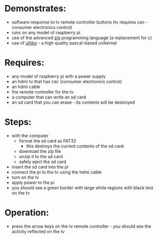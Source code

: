 # Demonstrates:
* software response to tv remote controller buttons (tv requires cec - consumer electronics control)
* runs on any model of raspberry pi
* use of the advanced [zig](https://ziglang.org/documentation/master) programming language (a replacement for c)
* use of [ultibo](https://ultibo.org/wiki/Main_Page) - a high quality pascal-based unikernel

# Requires:
* any model of raspberry pi with a power supply
* an hdmi tv that has cec (consumer electronics control)
* an hdmi cable
* the remote controller for the tv
* a computer that can write an sd card
* an sd card that you can erase - its contents will be destroyed

# Steps:
* with the computer
    * format the sd card as FAT32
        * this destroys the current contents of the sd card
    * download the zip file
    * unzip it to the sd card
    * safely eject the sd card
* insert the sd card into the pi
* connect the pi to the tv using the hdmi cable
* turn on the tv
* apply power to the pi
* you should see a green border with large white regions with black text on the tv

# Operation:
* press the arrow keys on the tv remote controller - you should see the activity reflected on the tv
